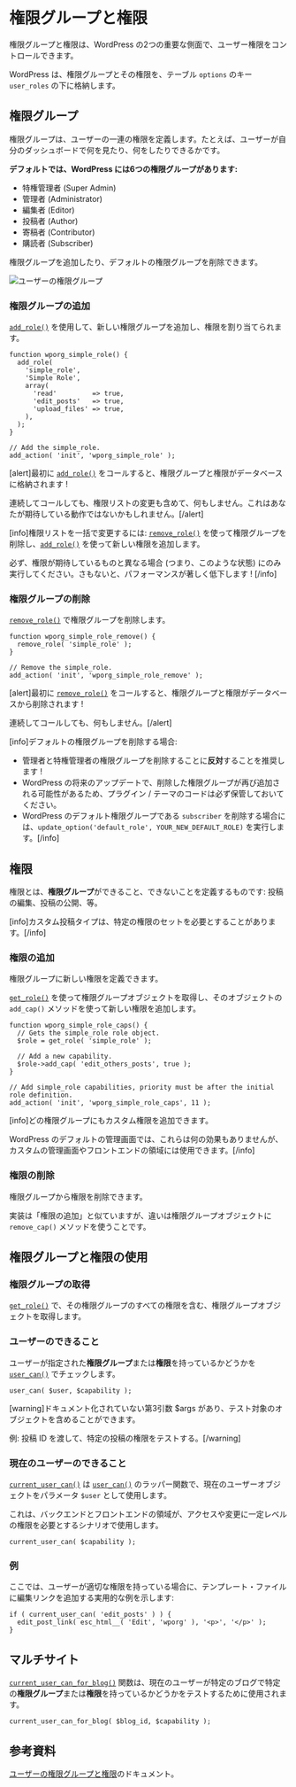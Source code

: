 <!--
# Roles and Capabilities
-->

# 権限グループと権限

<!--
Roles and capabilities are two important aspects of WordPress that allow you to control user privileges.
-->

権限グループと権限は、WordPress の2つの重要な側面で、ユーザー権限をコントロールできます。

<!--
WordPress stores the Roles and their Capabilities in the `options` table under the `user_roles` key.
-->

WordPress は、権限グループとその権限を、テーブル `options` のキー `user_roles` の下に格納します。

<!--
## Roles
-->

## 権限グループ

<!--
A role defines a set of capabilities for a user. For example, what the user may see and do in his dashboard.
-->

権限グループは、ユーザーの一連の権限を定義します。たとえば、ユーザーが自分のダッシュボードで何を見たり、何をしたりできるかです。

<!--
**By default, WordPress have six roles:**
-->

**デフォルトでは、WordPress には6つの権限グループがあります:**

<!--
- Super Admin
- Administrator
- Editor
- Author
- Contributor
- Subscriber
-->

- 特権管理者 (Super Admin)
- 管理者 (Administrator)
- 編集者 (Editor)
- 投稿者 (Author)
- 寄稿者 (Contributor)
- 購読者 (Subscriber)

<!--
More roles can be added and the default roles can be removed.
-->

権限グループを追加したり、デフォルトの権限グループを削除できます。

<!--
![Users roles](https://i3.wp.com/developer.wordpress.org/files/2014/09/wp-roles.png)
-->

![ユーザーの権限グループ](https://i3.wp.com/developer.wordpress.org/files/2014/09/wp-roles.png)

<!--
### Adding Roles
-->

### 権限グループの追加

<!--
Add new roles and assign capabilities to them with [`add_role()`](https://developer.wordpress.org/reference/functions/add_role/).
-->

[`add_role()`](https://developer.wordpress.org/reference/functions/add_role/) を使用して、新しい権限グループを追加し、権限を割り当てられます。

```
function wporg_simple_role() {
  add_role(
    'simple_role',
    'Simple Role',
    array(
      'read'         => true,
      'edit_posts'   => true,
      'upload_files' => true,
    ),
  );
}

// Add the simple_role.
add_action( 'init', 'wporg_simple_role' );
```

<!--
[alert]After the first call to [`add_role()`](https://developer.wordpress.org/reference/functions/add_role/), the Role and it's Capabilities will be stored in the database!
-->

[alert]最初に [`add_role()`](https://developer.wordpress.org/reference/functions/add_role/) をコールすると、権限グループと権限がデータベースに格納されます !

<!--
Sequential calls will do nothing: including altering the capabilities list, which might not be the behavior that you're expecting.[/alert]
-->

連続してコールしても、権限リストの変更も含めて、何もしません。これはあなたが期待している動作ではないかもしれません。[/alert]

<!--
[info]To alter the capabilities list in bulk: remove the role using [`remove_role()`](https://developer.wordpress.org/reference/functions/remove_role/) and add it again using [`add_role()`](https://developer.wordpress.org/reference/functions/add_role/) with the new capabilities.
-->

[info]権限リストを一括で変更するには: [`remove_role()`](https://developer.wordpress.org/reference/functions/remove_role/) を使って権限グループを削除し、[`add_role()`](https://developer.wordpress.org/reference/functions/add_role/) を使って新しい権限を追加します。

<!--
Make sure to do it only if the capabilities differ from what you're expecting (i.e. condition this) or you'll degrade performance considerably![/info]
-->

必ず、権限が期待しているものと異なる場合 (つまり、このような状態) にのみ実行してください。さもないと、パフォーマンスが著しく低下します ! [/info]

<!--
### Removing Roles
-->

### 権限グループの削除

<!--
Remove roles with [`remove_role()`](https://developer.wordpress.org/reference/functions/remove_role/).
-->

[`remove_role()`](https://developer.wordpress.org/reference/functions/remove_role/) で権限グループを削除します。

```
function wporg_simple_role_remove() {
  remove_role( 'simple_role' );
}

// Remove the simple_role.
add_action( 'init', 'wporg_simple_role_remove' );
```

<!--
[alert]After the first call to [`remove_role()`](https://developer.wordpress.org/reference/functions/remove_role/), the Role and it's Capabilities will be removed from the database!
-->

[alert]最初に [`remove_role()`](https://developer.wordpress.org/reference/functions/remove_role/) をコールすると、権限グループと権限がデータベースから削除されます !

<!--
Sequential calls will do nothing.[/alert]
-->

連続してコールしても、何もしません。[/alert]

<!--
[info]If you're removing the default roles:
-->

[info]デフォルトの権限グループを削除する場合:

<!--
- We advise **against** removing the Administrator and Super Admin roles!
- Make sure to keep the code in your plugin/theme as future WordPress updates may add these roles again.
- Run `update_option('default_role', YOUR_NEW_DEFAULT_ROLE)` since you'll be deleting `subscriber` which is WP's default role.[/info]
-->

- 管理者と特権管理者の権限グループを削除することに**反対**することを推奨します !
- WordPress の将来のアップデートで、削除した権限グループが再び追加される可能性があるため、プラグイン / テーマのコードは必ず保管しておいてください。
- WordPress のデフォルト権限グループである `subscriber` を削除する場合には、`update_option('default_role', YOUR_NEW_DEFAULT_ROLE)` を実行します。[/info]

<!--
## Capabilities
-->

## 権限

<!--
Capabilities define what a **role** can and can not do: edit posts, publish posts, etc.
-->

権限とは、**権限グループ**ができること、できないことを定義するものです: 投稿の編集、投稿の公開、等。

<!--
[info]Custom post types can require a certain set of Capabilities.[/info]
-->

[info]カスタム投稿タイプは、特定の権限のセットを必要とすることがあります。[/info]

<!--
### Adding Capabilities
-->

### 権限の追加

<!--
You may define new capabilities for a role.
-->

権限グループに新しい権限を定義できます。

<!--
Use [`get_role()`](https://developer.wordpress.org/reference/functions/get_role/) to get the role object, then use the `add_cap()` method of that object to add a new capability.
-->

[`get_role()`](https://developer.wordpress.org/reference/functions/get_role/) を使って権限グループオブジェクトを取得し、そのオブジェクトの `add_cap()` メソッドを使って新しい権限を追加します。

```
function wporg_simple_role_caps() {
  // Gets the simple_role role object.
  $role = get_role( 'simple_role' );

  // Add a new capability.
  $role->add_cap( 'edit_others_posts', true );
}

// Add simple_role capabilities, priority must be after the initial role definition.
add_action( 'init', 'wporg_simple_role_caps', 11 );
```

<!--
[info]It's possible to add custom capabilities to any role.
-->

[info]どの権限グループにもカスタム権限を追加できます。

<!--
Under the default WordPress admin, they would have no effect, but they can be used for custom admin screen and front-end areas.[/info]
-->

WordPress のデフォルトの管理画面では、これらは何の効果もありませんが、カスタムの管理画面やフロントエンドの領域には使用できます。[/info]

<!--
### Removing Capabilities
-->

### 権限の削除

<!--
You may remove capabilities from a role.
-->

権限グループから権限を削除できます。

<!--
The implementation is similar to Adding Capabilities with the difference being the use of `remove_cap()` method for the role object.
-->

実装は「権限の追加」と似ていますが、違いは権限グループオブジェクトに `remove_cap()` メソッドを使うことです。

<!--
## Using Roles and Capabilities
-->

## 権限グループと権限の使用

<!--
### Get Role
-->

### 権限グループの取得

<!--
Get the role object including all of it's capabilities with [`get_role()`](https://developer.wordpress.org/reference/functions/get_role/).
-->

[`get_role()`](https://developer.wordpress.org/reference/functions/get_role/) で、その権限グループのすべての権限を含む、権限グループオブジェクトを取得します。

<!--
### User Can
-->

### ユーザーのできること

<!--
Check if a user have a specified **role** or **capability** with [`user_can()`](https://developer.wordpress.org/reference/functions/user_can/).
-->

ユーザーが指定された**権限グループ**または**権限**を持っているかどうかを [`user_can()`](https://developer.wordpress.org/reference/functions/user_can/) でチェックします。

```
user_can( $user, $capability );
```

<!--
[warning]There is an undocumented, third argument, $args, that may include the object against which the test should be performed.
-->

[warning]ドキュメント化されていない第3引数 $args があり、テスト対象のオブジェクトを含めることができます。

<!--
E.g. Pass a post ID to test for the capability of that specific post.[/warning]
-->

例: 投稿 ID を渡して、特定の投稿の権限をテストする。[/warning]

<!--
### Current User Can
-->

### 現在のユーザーのできること

<!--
[`current_user_can()`](https://developer.wordpress.org/reference/functions/current_user_can/) is a wrapper function for [`user_can()`](https://developer.wordpress.org/reference/functions/user_can/) using the current user object as the `$user` parameter.
-->

[`current_user_can()`](https://developer.wordpress.org/reference/functions/current_user_can/) は [`user_can()`](https://developer.wordpress.org/reference/functions/user_can/) のラッパー関数で、現在のユーザーオブジェクトをパラメータ `$user` として使用します。

<!--
Use this in scenarios where back-end and front-end areas should require a certain level of privileges to access and/or modify.
-->

これは、バックエンドとフロントエンドの領域が、アクセスや変更に一定レベルの権限を必要とするシナリオで使用します。

```
current_user_can( $capability );
```

<!--
### Example
-->

### 例

<!--
Here's a practical example of adding an Edit link on the in a template file if the user has the proper capability:
-->

ここでは、ユーザーが適切な権限を持っている場合に、テンプレート・ファイルに編集リンクを追加する実用的な例を示します:

```
if ( current_user_can( 'edit_posts' ) ) {
  edit_post_link( esc_html__( 'Edit', 'wporg' ), '<p>', '</p>' );
}
```

<!--
## Multisite
-->

## マルチサイト

<!--
The [`current_user_can_for_blog()`](https://developer.wordpress.org/reference/functions/current_user_can_for_blog/) function is used to test if the current user has a certain **role** or **capability** on a specific blog.
-->

[`current_user_can_for_blog()`](https://developer.wordpress.org/reference/functions/current_user_can_for_blog/) 関数は、現在のユーザーが特定のブログで特定の**権限グループ**または**権限**を持っているかどうかをテストするために使用されます。

```
current_user_can_for_blog( $blog_id, $capability );
```

<!--
## Reference
-->

## 参考資料

<!--
Codex Reference for [User Roles and Capabilities](https://wordpress.org/documentation/article/roles-and-capabilities/).
-->

[ユーザーの権限グループと権限](https://ja.wordpress.org/support/article/roles-and-capabilities/)のドキュメント。

